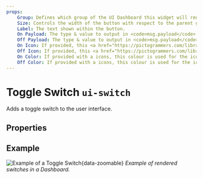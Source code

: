 ```yaml
---
props:
    Group: Defines which group of the UI Dashboard this widget will render in.
    Size: Controls the width of the button with respect to the parent group. Maximum value is the width of the group.
    Label: The text shown within the button.
    On Payload: The type & value to output in <code>msg.payload</code> when the switch is turned on.
    Off Payload: The type & value to output in <code>msg.payload</code> when the switch is turned off.
    On Icon: If provided, this <a href="https://pictogrammers.com/library/mdi/" target="_blank">Material Design icon</a> will replace the default switch when in "on" state
    Off Icon: If provided, this <a href="https://pictogrammers.com/library/mdi/" target="_blank">Material Design icon</a> will replace the default switch when in "off" state
    On Color: If provided with a icons, this colour is used for the icon when in "on" state
    Off Color: If provided with a icons, this colour is used for the icon when in "off" state
---
```


<script setup>
</script>

# Toggle Switch `ui-switch`

Adds a toggle switch to the user interface.

## Properties

<PropsTable/>

## Example

![Example of a Toggle Switch](/images/node-examples/ui-switch.png "Example of a Toggle Switch"){data-zoomable}
*Example of rendered switches in a Dashboard.*
